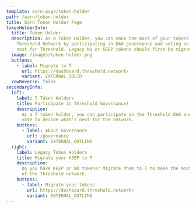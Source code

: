 ```yaml
---
template: earn-page/token-holder
path: /earn/token-holder
title: Earn Token Holder Page
tokenHolderInfo:
  title: Token Holder
  description: As a Token Holder, you can make the most of your tokens on the
    Threshold Network by participating in DAO governance and voting on what’s
    next for Threshold. Legacy NU or KEEP tokens should first be migrated to T.
  image: /images/token-holder.png
  buttons:
    - label: Migrate to T
      url: https://dashboard.threshold.network/
      variant: EXTERNAL_SOLID
  rowReverse: false
secondaryInfo:
  left:
    label: T Token Holders
    title: Participate in Threshold Governance!
    description:
      As a T token holder, you can participate in the Threshold DAO and
      vote to decide what's next for the network.
    buttons:
      - label: About Governance
        url: /governance
        variant: EXTERNAL_OUTLINE
  right:
    label: Legacy Token Holders
    title: Migrate your KEEP to T
    description:
      Do you have KEEP or NU tokens? Migrate them to T to make the most
      of the Threshold network.
    buttons:
      - label: Migrate your tokens
        url: https://dashboard.threshold.network/
        variant: EXTERNAL_OUTLINE
---
```

